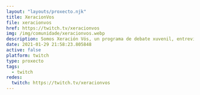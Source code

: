 ```yaml
---
layout: "layouts/proxecto.njk"
title: XeracionVos
file: xeracionvos
href: https://twitch.tv/xeracionvos
img: /img/comunidade/xeracionvos.webp
description: Somos Xeración Vós, un programa de debate xuvenil, entrevistas varias e información e análise sobre a actualidade política, económica e social.
date: 2021-01-29 21:58:23.805848
active: false
platform: twitch
type: proxecto
tags:
  - twitch
redes:
  twitch: https://twitch.tv/xeracionvos
---
```

